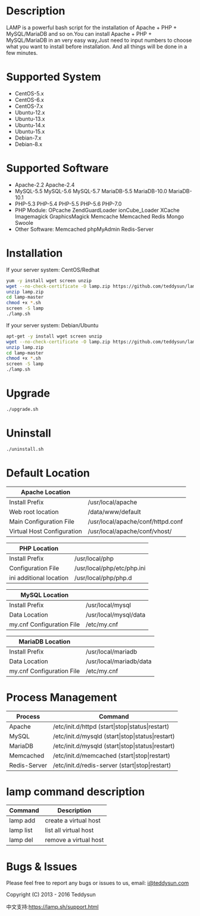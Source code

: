 Description
===========
LAMP is a powerful bash script for the installation of Apache + PHP + MySQL/MariaDB and so on.You can install Apache + PHP + MySQL/MariaDB in an very easy way,Just need to input numbers to choose what you want to install before installation. And all things will be done in a few minutes.

Supported System
===============
* CentOS-5.x
* CentOS-6.x
* CentOS-7.x
* Ubuntu-12.x
* Ubuntu-13.x
* Ubuntu-14.x
* Ubuntu-15.x
* Debian-7.x
* Debian-8.x

Supported Software
==================
* Apache-2.2 Apache-2.4
* MySQL-5.5 MySQL-5.6 MySQL-5.7 MariaDB-5.5 MariaDB-10.0 MariaDB-10.1
* PHP-5.3 PHP-5.4 PHP-5.5 PHP-5.6 PHP-7.0
* PHP Module: OPcache ZendGuardLoader ionCube_Loader XCache Imagemagick GraphicsMagick Memcache Memcached Redis Mongo Swoole
* Other Software: Memcached phpMyAdmin Redis-Server

Installation
============
If your server system: CentOS/Redhat
```bash
yum -y install wget screen unzip
wget --no-check-certificate -O lamp.zip https://github.com/teddysun/lamp/archive/master.zip
unzip lamp.zip
cd lamp-master
chmod +x *.sh
screen -S lamp
./lamp.sh
```
If your server system: Debian/Ubuntu
```bash
apt-get -y install wget screen unzip
wget --no-check-certificate -O lamp.zip https://github.com/teddysun/lamp/archive/master.zip
unzip lamp.zip
cd lamp-master
chmod +x *.sh
screen -S lamp
./lamp.sh
```

Upgrade
============
```bash
./upgrade.sh
```

Uninstall
============
```bash
./uninstall.sh
```

Default Location
=============================
| Apache Location            |                                         |
|----------------------------|-----------------------------------------|
| Install Prefix             | /usr/local/apache                       |
| Web root location          | /data/www/default                       |
| Main Configuration File    | /usr/local/apache/conf/httpd.conf       |
| Virtual Host Configuration | /usr/local/apache/conf/vhost/           |

| PHP Location               |                                         |
|----------------------------|-----------------------------------------|
| Install Prefix             | /usr/local/php                          |
| Configuration File         | /usr/local/php/etc/php.ini              |
| ini additional location    | /usr/local/php/php.d                    |

| MySQL Location             |                                         |
|----------------------------|-----------------------------------------|
| Install Prefix             | /usr/local/mysql                        |
| Data Location              | /usr/local/mysql/data                   |
| my.cnf Configuration File  | /etc/my.cnf                             |

| MariaDB Location           |                                         |
|----------------------------|-----------------------------------------|
| Install Prefix             | /usr/local/mariadb                      |
| Data Location              | /usr/local/mariadb/data                 |
| my.cnf Configuration File  | /etc/my.cnf                             |

Process Management
==================
| Process     | Command                                                 |
|-------------|---------------------------------------------------------|
| Apache      | /etc/init.d/httpd  (start\|stop\|status\|restart)       |
| MySQL       | /etc/init.d/mysqld (start\|stop\|status\|restart)       |
| MariaDB     | /etc/init.d/mysqld (start\|stop\|status\|restart)       |
| Memcached   | /etc/init.d/memcached (start\|stop\|restart)            |
| Redis-Server| /etc/init.d/redis-server (start\|stop\|restart)         |

lamp command description
=======================
| Command    | Description                     |
|------------|---------------------------------|
| lamp add   | create a virtual host           |
| lamp list  | list all virtual host           |
| lamp del   | remove a virtual host           |

Bugs & Issues
=============
Please feel free to report any bugs or issues to us, email: i@teddysun.com

Copyright (C) 2013 - 2016 Teddysun

中文支持:https://lamp.sh/support.html
